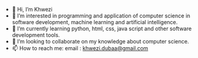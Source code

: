 - 👋 Hi, I’m Khwezi
- 👀 I’m interested in programming and application of computer science in software development, machine learning and artificial intelligence.
- 🌱 I’m currently learning python, html, css, java script and other software development tools.
- 💞️ I’m looking to collaborate on my knowledge about computer science.
- 📫 How to reach me: email : khwezi.dubaa@gmail.com

<!---
Odwa125/Odwa125 is a ✨ special ✨ repository because its `README.md` (this file) appears on your GitHub profile.
You can click the Preview link to take a look at your changes.
--->
